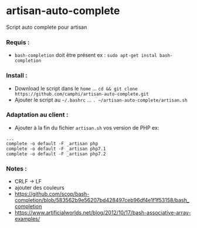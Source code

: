 # artisan-auto-complete
Script auto complete pour artisan

### Requis :
- `bash-completion` doit être présent ex : `sudo apt-get instal bash-completion`

### Install :
- Download le script dans le `home` ... `cd && git clone https://github.com/camphi/artisan-auto-complete.git`
- Ajouter le script au `~/.bashrc` ... `. ~/artisan-auto-complete/artisan.sh`

### Adaptation au client :
- Ajouter à la fin du fichier `artisan.sh` vos version de PHP ex:
```
...
complete -o default -F _artisan php
complete -o default -F _artisan php7.1
complete -o default -F _artisan php7.2
```

### Notes :
- CRLF -> LF
- ajouter des couleurs
- https://github.com/scop/bash-completion/blob/583562b9e56207bd428497ceb96df4e1f1f53158/bash_completion
- https://www.artificialworlds.net/blog/2012/10/17/bash-associative-array-examples/
